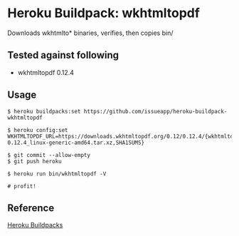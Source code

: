 # Heroku Buildpack: wkhtmltopdf

Downloads wkhtmlto* binaries, verifies, then copies bin/

## Tested against following

- wkhtmltopdf 0.12.4

## Usage

```
$ heroku buildpacks:set https://github.com/issueapp/heroku-buildpack-wkhtmltopdf

$ heroku config:set WKHTMLTOPDF_URL=https://downloads.wkhtmltopdf.org/0.12/0.12.4/{wkhtmltox-0.12.4_linux-generic-amd64.tar.xz,SHA1SUMS}

$ git commit --allow-empty
$ git push heroku

$ heroku run bin/wkhtmltopdf -V

# profit!
```

## Reference

[Heroku Buildpacks](https://devcenter.heroku.com/articles/buildpacks)
